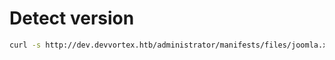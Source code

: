 # Detect version
```bash
curl -s http://dev.devvortex.htb/administrator/manifests/files/joomla.xml|grep 'version>'
```